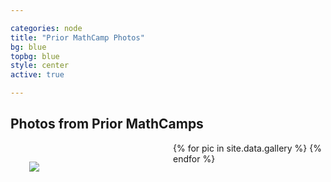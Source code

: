 ```yaml
---

categories: node 
title: "Prior MathCamp Photos"
bg: blue
topbg: blue
style: center
active: true

---
```


<h2> Photos from Prior MathCamps</h2>

{% for pic in site.data.gallery %}
  <img src="img/gallery/{{ pic.filename }}" class="img-responsive" style="min-width: 200px; max-width: 500px; display:
  inline; float: left; padding: 30px;" />
{% endfor %}
